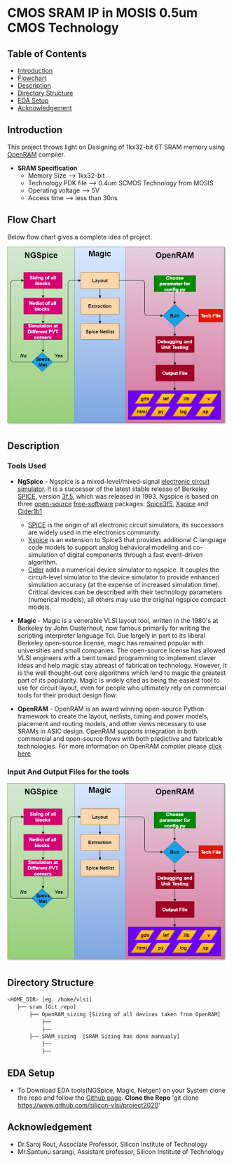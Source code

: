 # CMOS SRAM IP in MOSIS 0.5um CMOS Technology
## Table of Contents
- [Introduction](https://github.com/akpatro-github/sram#Introduction)
- [Flowchart](https://github.com/akpatro-github/sram#Flowchart)
- [Description](https://github.com/akpatro-github/sram#Description)
- [Directory Structure](https://github.com/akpatro-github/sram#Directory-Structure)
- [EDA Setup](https://github.com/akpatro-github/sram#EDA-setup)
- [Acknowledgement](https://github.com/akpatro-github/sram#Acknowledgement)

## Introduction
This project throws light on Designing of 1kx32-bit 6T SRAM memory using [OpenRAM](https://www.openidentityplatform.org/openam) compiler. 
 - **SRAM Specification** 
	 -  Memory Size --> 1kx32-bit
	 - Technology PDK file --> 0.4um SCMOS Technology from MOSIS
	 -  Operating voltage --> 5V
	 - Access time --> less than 30ns
## Flow Chart
 Below flow chart gives a complete idea of project.

![Flowchart](https://github.com/akpatro-github/sram/blob/master/Diagrams/Block%20Diagram/flow_chart.png)

## Description
### Tools Used

 - **NgSpice** - Ngspice is a mixed-level/mixed-signal [electronic circuit simulator](https://en.wikipedia.org/wiki/Electronic_circuit_simulation). It is a successor of the latest stable release of Berkeley [SPICE](https://en.wikipedia.org/wiki/SPICE "SPICE"), version [3f.5](http://embedded.eecs.berkeley.edu/pubs/downloads/spice/index.htm), which was released in 1993. Ngspice is based on three [open-source](https://en.wikipedia.org/wiki/Open-source_software "Free-software")  [free-software](https://en.wikipedia.org/wiki/Free-software) packages: [Spice3f5](http://embedded.eecs.berkeley.edu/pubs/downloads/spice/index.htm), [Xspice](http://ngspice.sourceforge.net/xspice.html) and [Cider1b1](http://www.eecs.berkeley.edu/Pubs/TechRpts/1993/2382.htm)
	-   [SPICE](https://en.wikipedia.org/wiki/SPICE) is the origin of all electronic circuit simulators, its successors are widely used in the electronics community.
	-   [Xspice](https://en.wikipedia.org/wiki/Ngspice#cite_note-5)  is an extension to Spice3 that provides additional C language code models to support analog behavioral modeling and co-simulation of digital components through a fast event-driven algorithm.
	-   [Cider](https://en.wikipedia.org/wiki/Ngspice#cite_note-6)  adds a numerical device simulator to ngspice. It couples the circuit-level simulator to the device simulator to provide enhanced simulation accuracy (at the expense of increased simulation time). Critical devices can be described with their technology parameters (numerical models), all others may use the original ngspice compact models.
	 
 - **Magic** - Magic is a venerable VLSI layout tool, written in the 1980's at Berkeley by John Ousterhout, now famous primarily for writing the scripting interpreter language Tcl. Due largely in part to its liberal Berkeley open-source license, magic has remained popular with universities and small companies. The open-source license has allowed VLSI engineers with a bent toward programming to implement clever ideas and help magic stay abreast of fabrication technology. However, it is the well thought-out core algorithms which lend to magic the greatest part of its popularity. Magic is widely cited as being the easiest tool to use for circuit layout, even for people who ultimately rely on commercial tools for their product design flow.
 -  **OpenRAM** - OpenRAM is an award winning open-source Python framework to create the layout, netlists, timing and power models, placement and routing models, and other views necessary to use SRAMs in ASIC design. OpenRAM supports integration in both commercial and open-source flows with both predictive and fabricable technologies. For more information on OpenRAM compiler please [click here](https://github.com/mguthaus/OpenRAM/blob/master/OpenRAM_ICCAD_2016_paper.pdf "OpenRAM")
### Input And Output Files for the tools 

![Flowchart](https://github.com/akpatro-github/sram/blob/master/Diagrams/Block%20Diagram/flow_chart.png)

## Directory Structure
```bash
<HOME_DIR> [eg. /home/vlsi]
   ├── sram	[Git repo]
	   ├── OpenRAM_sizing [Sizing of all devices taken from OpenRAM]
		   ├──
		   ├──
       ├── SRAM_sizing	[SRAM Sizing has done mannualy]
	       ├──
	       ├──
```
## EDA Setup
- To Download EDA tools(NGSpice, Magic, Netgen) on your System clone the repo and follow the [Github page](https://www.github.com/silicon-vlsi/project2020).
**Clone the Repo**
'git clone https://www.github.com/silicon-vlsi/project2020'
## Acknowledgement
- Dr.Saroj Rout, Associate Professor, Silicon Institute of Technology
- Mr.Santunu sarangi, Assistant professor, Silicon Institute of Technology 

